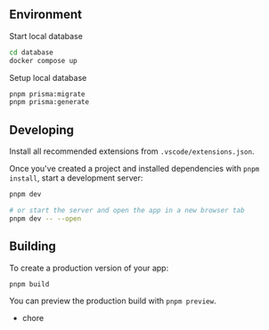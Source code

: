 ## Environment
Start local database
```bash
cd database
docker compose up
```

Setup local database
```bash
pnpm prisma:migrate
pnpm prisma:generate
```

## Developing

Install all recommended extensions from `.vscode/extensions.json`.

Once you've created a project and installed dependencies with `pnpm install`, start a development server:

```bash
pnpm dev

# or start the server and open the app in a new browser tab
pnpm dev -- --open
```

## Building

To create a production version of your app:

```bash
pnpm build
```

You can preview the production build with `pnpm preview`.

- chore

